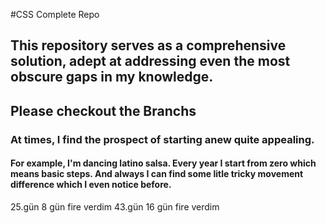 #CSS Complete Repo

## This repository serves as a comprehensive solution, adept at addressing even the most obscure gaps in my knowledge.

## Please checkout the Branchs

### At times, I find the prospect of starting anew quite appealing.

#### For example, I'm dancing latino salsa. Every year I start from zero which means basic steps. And always I can find some litle tricky movement difference which I even notice before.


25.gün 8 gün fire verdim
43.gün 16 gün fire verdim
